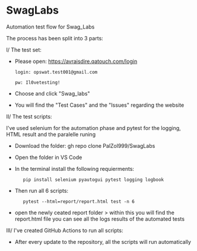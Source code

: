 # SwagLabs

Automation test flow for Swag_Labs

The process has been split into 3 parts:

I/ The test set:

- Please open:
  https://avraisdire.qatouch.com/login

      login: opswat.test001@gmail.com

      pw: Il0vetesting!

- Choose and click "Swag_labs"
- You will find the "Test Cases" and the "Issues" regarding the website

II/ The test scripts:

I've used selenium for the automation phase and pytest for the logging, HTML result and the paralelle runing

- Download the folder: gh repo clone PalZol999/SwagLabs

- Open the folder in VS Code

- In the terminal install the following requierments:

         pip install selenium pyautogui pytest logging logbook

- Then run all 6 scripts:

         pytest --html=report/report.html test -n 6

- open the newly ceated report folder > within this you will find the report.html file
  you can see all the logs results of the automated tests

III/ I've created GitHub Actions to run all scripts:

- After every update to the repository, all the scripts will run automatically
